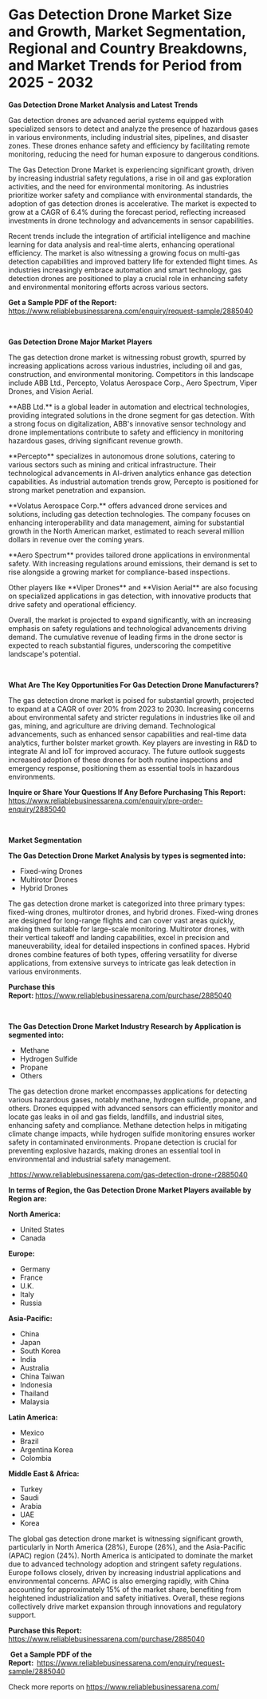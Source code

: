 <p><h1>Gas Detection Drone Market Size and Growth, Market Segmentation, Regional and Country Breakdowns, and Market Trends for Period from 2025 -  2032</h1></p><p><strong>Gas Detection Drone Market Analysis and Latest Trends</strong></p>
<p><p>Gas detection drones are advanced aerial systems equipped with specialized sensors to detect and analyze the presence of hazardous gases in various environments, including industrial sites, pipelines, and disaster zones. These drones enhance safety and efficiency by facilitating remote monitoring, reducing the need for human exposure to dangerous conditions.</p><p>The Gas Detection Drone Market is experiencing significant growth, driven by increasing industrial safety regulations, a rise in oil and gas exploration activities, and the need for environmental monitoring. As industries prioritize worker safety and compliance with environmental standards, the adoption of gas detection drones is accelerative. The market is expected to grow at a CAGR of 6.4% during the forecast period, reflecting increased investments in drone technology and advancements in sensor capabilities.</p><p>Recent trends include the integration of artificial intelligence and machine learning for data analysis and real-time alerts, enhancing operational efficiency. The market is also witnessing a growing focus on multi-gas detection capabilities and improved battery life for extended flight times. As industries increasingly embrace automation and smart technology, gas detection drones are positioned to play a crucial role in enhancing safety and environmental monitoring efforts across various sectors.</p></p>
<p><strong>Get a Sample PDF of the Report:&nbsp;</strong> <a href="https://www.reliablebusinessarena.com/enquiry/request-sample/2885040?utm_campaign=3163&utm_medium=2&utm_source=Github&utm_content=ia&utm_term=13032025&utm_id=gas-detection-drone">https://www.reliablebusinessarena.com/enquiry/request-sample/2885040</a></p>
<p>&nbsp;</p>
<p><strong>Gas Detection Drone Major Market Players</strong></p>
<p><p>The gas detection drone market is witnessing robust growth, spurred by increasing applications across various industries, including oil and gas, construction, and environmental monitoring. Competitors in this landscape include ABB Ltd., Percepto, Volatus Aerospace Corp., Aero Spectrum, Viper Drones, and Vision Aerial.</p><p>**ABB Ltd.** is a global leader in automation and electrical technologies, providing integrated solutions in the drone segment for gas detection. With a strong focus on digitalization, ABB's innovative sensor technology and drone implementations contribute to safety and efficiency in monitoring hazardous gases, driving significant revenue growth.</p><p>**Percepto** specializes in autonomous drone solutions, catering to various sectors such as mining and critical infrastructure. Their technological advancements in AI-driven analytics enhance gas detection capabilities. As industrial automation trends grow, Percepto is positioned for strong market penetration and expansion.</p><p>**Volatus Aerospace Corp.** offers advanced drone services and solutions, including gas detection technologies. The company focuses on enhancing interoperability and data management, aiming for substantial growth in the North American market, estimated to reach several million dollars in revenue over the coming years.</p><p>**Aero Spectrum** provides tailored drone applications in environmental safety. With increasing regulations around emissions, their demand is set to rise alongside a growing market for compliance-based inspections.</p><p>Other players like **Viper Drones** and **Vision Aerial** are also focusing on specialized applications in gas detection, with innovative products that drive safety and operational efficiency.</p><p>Overall, the market is projected to expand significantly, with an increasing emphasis on safety regulations and technological advancements driving demand. The cumulative revenue of leading firms in the drone sector is expected to reach substantial figures, underscoring the competitive landscape's potential.</p></p>
<p>&nbsp;</p>
<p><strong>What Are The Key Opportunities For Gas Detection Drone Manufacturers?</strong></p>
<p><p>The gas detection drone market is poised for substantial growth, projected to expand at a CAGR of over 20% from 2023 to 2030. Increasing concerns about environmental safety and stricter regulations in industries like oil and gas, mining, and agriculture are driving demand. Technological advancements, such as enhanced sensor capabilities and real-time data analytics, further bolster market growth. Key players are investing in R&D to integrate AI and IoT for improved accuracy. The future outlook suggests increased adoption of these drones for both routine inspections and emergency response, positioning them as essential tools in hazardous environments.</p></p>
<p><strong>Inquire or Share Your Questions If Any Before Purchasing This Report:</strong> <a href="https://www.reliablebusinessarena.com/enquiry/pre-order-enquiry/2885040?utm_campaign=3163&utm_medium=2&utm_source=Github&utm_content=ia&utm_term=13032025&utm_id=gas-detection-drone">https://www.reliablebusinessarena.com/enquiry/pre-order-enquiry/2885040</a></p>
<p>&nbsp;</p>
<p><strong>Market Segmentation</strong></p>
<p><strong>The Gas Detection Drone Market Analysis by types is segmented into:</strong></p>
<p><ul><li>Fixed-wing Drones</li><li>Multirotor Drones</li><li>Hybrid Drones</li></ul></p>
<p><p>The gas detection drone market is categorized into three primary types: fixed-wing drones, multirotor drones, and hybrid drones. Fixed-wing drones are designed for long-range flights and can cover vast areas quickly, making them suitable for large-scale monitoring. Multirotor drones, with their vertical takeoff and landing capabilities, excel in precision and maneuverability, ideal for detailed inspections in confined spaces. Hybrid drones combine features of both types, offering versatility for diverse applications, from extensive surveys to intricate gas leak detection in various environments.</p></p>
<p><strong>Purchase this Report:&nbsp;</strong><a href="https://www.reliablebusinessarena.com/purchase/2885040?utm_campaign=3163&utm_medium=2&utm_source=Github&utm_content=ia&utm_term=13032025&utm_id=gas-detection-drone">https://www.reliablebusinessarena.com/purchase/2885040</a></p>
<p>&nbsp;</p>
<p><strong>The Gas Detection Drone Market Industry Research by Application is segmented into:</strong></p>
<p><ul><li>Methane</li><li>Hydrogen Sulfide</li><li>Propane</li><li>Others</li></ul></p>
<p><p>The gas detection drone market encompasses applications for detecting various hazardous gases, notably methane, hydrogen sulfide, propane, and others. Drones equipped with advanced sensors can efficiently monitor and locate gas leaks in oil and gas fields, landfills, and industrial sites, enhancing safety and compliance. Methane detection helps in mitigating climate change impacts, while hydrogen sulfide monitoring ensures worker safety in contaminated environments. Propane detection is crucial for preventing explosive hazards, making drones an essential tool in environmental and industrial safety management.</p></p>
<p><a href="https://www.reliablebusinessarena.com/gas-detection-drone-r2885040?utm_campaign=3163&utm_medium=2&utm_source=Github&utm_content=ia&utm_term=13032025&utm_id=gas-detection-drone">&nbsp;https://www.reliablebusinessarena.com/gas-detection-drone-r2885040</a></p>
<p><strong>In terms of Region, the Gas Detection Drone Market Players available by Region are:</strong></p>
<p>
    <p> <strong> North America: </strong>
        <ul>
            <li>United States</li>
            <li>Canada</li>
        </ul>
        </p> 
    <p> <strong> Europe: </strong>
        <ul>
            <li>Germany</li>
            <li>France</li>
            <li>U.K.</li>
            <li>Italy</li>
            <li>Russia</li>
        </ul>
        </p> 
    <p> <strong> Asia-Pacific: </strong>
        <ul>
            <li>China</li>
            <li>Japan</li>
            <li>South Korea</li>
            <li>India</li>
            <li>Australia</li>
            <li>China Taiwan</li>
            <li>Indonesia</li>
            <li>Thailand</li>
            <li>Malaysia</li>
        </ul>
        </p> 
    <p> <strong> Latin America: </strong>
        <ul>
            <li>Mexico</li>
            <li>Brazil</li>
            <li>Argentina Korea</li>
            <li>Colombia</li>
        </ul>
        </p> 
    <p> <strong> Middle East & Africa: </strong>
        <ul>
            <li>Turkey</li>
            <li>Saudi</li>
            <li>Arabia</li>
            <li>UAE</li>
            <li>Korea</li>
        </ul>
    </p>
    </p>
<p><p>The global gas detection drone market is witnessing significant growth, particularly in North America (28%), Europe (26%), and the Asia-Pacific (APAC) region (24%). North America is anticipated to dominate the market due to advanced technology adoption and stringent safety regulations. Europe follows closely, driven by increasing industrial applications and environmental concerns. APAC is also emerging rapidly, with China accounting for approximately 15% of the market share, benefiting from heightened industrialization and safety initiatives. Overall, these regions collectively drive market expansion through innovations and regulatory support.</p></p>
<p><strong>Purchase this Report: </strong><a href="https://www.reliablebusinessarena.com/purchase/2885040?utm_campaign=3163&utm_medium=2&utm_source=Github&utm_content=ia&utm_term=13032025&utm_id=gas-detection-drone">https://www.reliablebusinessarena.com/purchase/2885040</a></p>
<p>&nbsp;<strong>Get a Sample PDF of the Report:&nbsp;&nbsp;</strong><a href="https://www.reliablebusinessarena.com/enquiry/request-sample/2885040?utm_campaign=3163&utm_medium=2&utm_source=Github&utm_content=ia&utm_term=13032025&utm_id=gas-detection-drone">https://www.reliablebusinessarena.com/enquiry/request-sample/2885040</a></p>
<p><strong></strong></p>
<p>Check more reports on <a href="https://www.reliablebusinessarena.com/?utm_campaign=3163&utm_medium=2&utm_source=Github&utm_content=ia&utm_term=13032025&utm_id=gas-detection-drone">https://www.reliablebusinessarena.com/</a></p>
